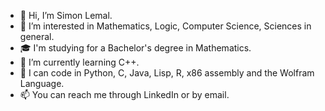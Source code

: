 - 👋 Hi, I’m Simon Lemal.
- 👀 I’m interested in Mathematics, Logic, Computer Science, Sciences in general.
- 🎓 I'm studying for a Bachelor's degree in Mathematics.
- 🌱 I’m currently learning C++.
- 💬 I can code in Python, C, Java, Lisp, R, x86 assembly and the Wolfram Language.
- 📫 You can reach me through LinkedIn or by email.

<!---
slemal/slemal is a ✨ special ✨ repository because its `README.md` (this file) appears on your GitHub profile.
You can click the Preview link to take a look at your changes.
--->
